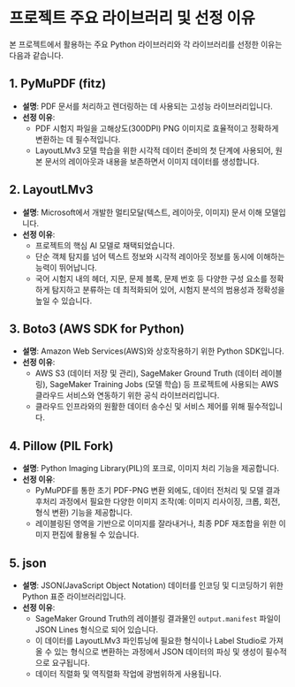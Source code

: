 # 프로젝트 주요 라이브러리 및 선정 이유

본 프로젝트에서 활용하는 주요 Python 라이브러리와 각 라이브러리를 선정한 이유는 다음과 같습니다.

## 1. PyMuPDF (fitz)

*   **설명**: PDF 문서를 처리하고 렌더링하는 데 사용되는 고성능 라이브러리입니다.
*   **선정 이유**:
    *   PDF 시험지 파일을 고해상도(300DPI) PNG 이미지로 효율적이고 정확하게 변환하는 데 필수적입니다.
    *   LayoutLMv3 모델 학습을 위한 시각적 데이터 준비의 첫 단계에 사용되어, 원본 문서의 레이아웃과 내용을 보존하면서 이미지 데이터를 생성합니다.

## 2. LayoutLMv3

*   **설명**: Microsoft에서 개발한 멀티모달(텍스트, 레이아웃, 이미지) 문서 이해 모델입니다.
*   **선정 이유**:
    *   프로젝트의 핵심 AI 모델로 채택되었습니다.
    *   단순 객체 탐지를 넘어 텍스트 정보와 시각적 레이아웃 정보를 동시에 이해하는 능력이 뛰어납니다.
    *   국어 시험지 내의 헤더, 지문, 문제 블록, 문제 번호 등 다양한 구성 요소를 정확하게 탐지하고 분류하는 데 최적화되어 있어, 시험지 분석의 범용성과 정확성을 높일 수 있습니다.

## 3. Boto3 (AWS SDK for Python)

*   **설명**: Amazon Web Services(AWS)와 상호작용하기 위한 Python SDK입니다.
*   **선정 이유**:
    *   AWS S3 (데이터 저장 및 관리), SageMaker Ground Truth (데이터 레이블링), SageMaker Training Jobs (모델 학습) 등 프로젝트에 사용되는 AWS 클라우드 서비스와 연동하기 위한 공식 라이브러리입니다.
    *   클라우드 인프라와의 원활한 데이터 송수신 및 서비스 제어를 위해 필수적입니다.

## 4. Pillow (PIL Fork)

*   **설명**: Python Imaging Library(PIL)의 포크로, 이미지 처리 기능을 제공합니다.
*   **선정 이유**:
    *   PyMuPDF를 통한 초기 PDF-PNG 변환 외에도, 데이터 전처리 및 모델 결과 후처리 과정에서 필요한 다양한 이미지 조작(예: 이미지 리사이징, 크롭, 회전, 형식 변환) 기능을 제공합니다.
    *   레이블링된 영역을 기반으로 이미지를 잘라내거나, 최종 PDF 재조합을 위한 이미지 편집에 활용될 수 있습니다.

## 5. json

*   **설명**: JSON(JavaScript Object Notation) 데이터를 인코딩 및 디코딩하기 위한 Python 표준 라이브러리입니다.
*   **선정 이유**:
    *   SageMaker Ground Truth의 레이블링 결과물인 `output.manifest` 파일이 JSON Lines 형식으로 되어 있습니다.
    *   이 데이터를 LayoutLMv3 파인튜닝에 필요한 형식이나 Label Studio로 가져올 수 있는 형식으로 변환하는 과정에서 JSON 데이터의 파싱 및 생성이 필수적으로 요구됩니다.
    *   데이터 직렬화 및 역직렬화 작업에 광범위하게 사용됩니다.
